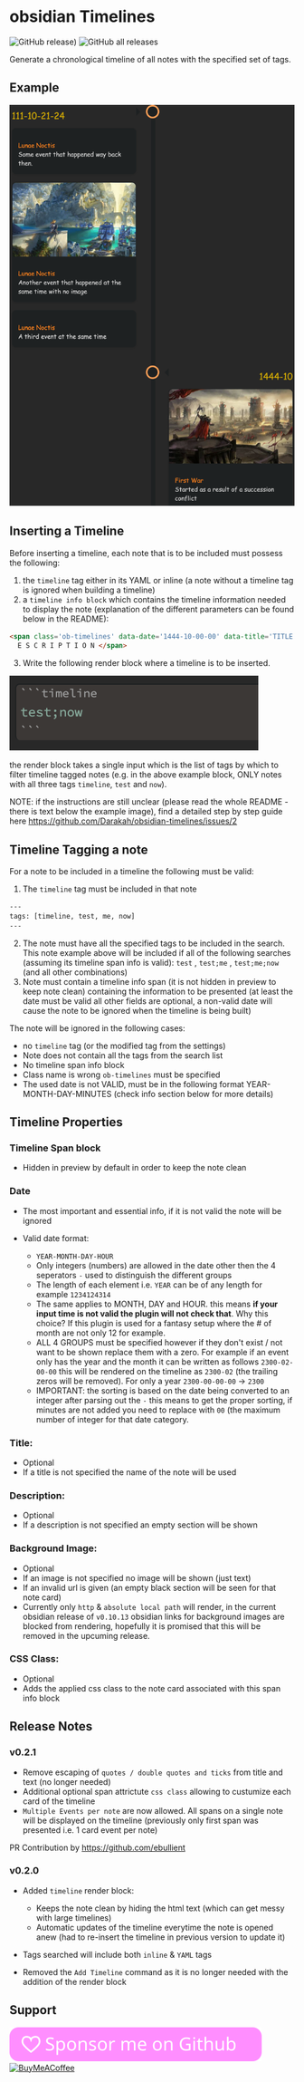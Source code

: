# obsidian Timelines
![GitHub release)](https://img.shields.io/github/v/release/Darakah/obsidian-timelines)
![GitHub all releases](https://img.shields.io/github/downloads/Darakah/obsidian-timelines/total)

Generate a chronological timeline of all notes with the specified set of tags. 

## Example
![example](https://raw.githubusercontent.com/Darakah/obsidian-timelines/main/images/exp_2.png)

## Inserting a Timeline

Before inserting a timeline, each note that is to be included must possess the following:
1. the `timeline` tag either in its YAML or inline (a note without a timeline tag is ignored when building a timeline)
2. a `timeline info block` which contains the timeline information needed to display the note (explanation of the different parameters can be found below in the README):

```html
<span class='ob-timelines' data-date='1444-10-00-00' data-title='TITLE' data-img = 'URL' data-class = "customCardCSS"> D
  E S C R I P T I O N </span> 
```
3. Write the following render block where a timeline is to be inserted. 

![example](https://raw.githubusercontent.com/Darakah/obsidian-timelines/main/images/example_1.png)

the render block takes a single input which is the list of tags by which to filter timeline tagged notes (e.g. in the above example block, ONLY notes with all three tags `timeline`, `test` and `now`).



NOTE: if the instructions are still unclear (please read the whole README - there is text below the example image), find a detailed step by step guide here https://github.com/Darakah/obsidian-timelines/issues/2

## Timeline Tagging a note
For a note to be included in a timeline the following must be valid:
1. The `timeline` tag must be included in that note
```html
---
tags: [timeline, test, me, now]
---
```
2. The note must have all the specified tags to be included in the search. This note example above will be included if all of the following searches (assuming its timeline span info is valid): `test` , `test;me` , `test;me;now` (and all other combinations) 
3. Note must contain a timeline info span (it is not hidden in preview to keep note clean) containing the information to be presented (at least the date must be valid all other fields are optional, a non-valid date will cause the note to be ignored when the timeline is being built)

The note will be ignored in the following cases:
- no `timeline` tag (or the modified tag from the settings)
- Note does not contain all the tags from the search list
- No timeline span info block
- Class name is wrong `ob-timelines` must be specified
- The used date is not VALID, must be in the following format YEAR-MONTH-DAY-MINUTES (check info section below for more details)

## Timeline Properties

### Timeline Span block
- Hidden in preview by default in order to keep the note clean

### Date
- The most important and essential info, if it is not valid the note will be ignored

- Valid date format: 
  - `YEAR-MONTH-DAY-HOUR`
  - Only integers (numbers) are allowed in the date other then the 4 seperators `-` used to distinguish the different groups
  - The length of each element i.e. `YEAR` can be of any length for example `1234124314`
  - The same applies to MONTH, DAY and HOUR. this means **if your input time is not valid the plugin will not check that**. Why this choice? If this plugin is used for a fantasy setup where the # of month are not only 12 for example.
  - ALL 4 GROUPS must be specified however if they don't exist / not want to be shown replace them with a zero. For example if an event only has the year and the month it can be written as follows `2300-02-00-00` this will be rendered on the timeline as `2300-02` (the trailing zeros will be removed). For only a year `2300-00-00-00` -> `2300`
  - IMPORTANT: the sorting is based on the date being converted to an integer after parsing out the `-` this means to get the proper sorting, if minutes are not added you need to replace with `00` (the maximum number of integer for that date category.

### Title:
  - Optional
  - If a title is not specified the name of the note will be used

### Description:
  - Optional
  - If a description is not specified an empty section will be shown

### Background Image:
  - Optional
  - If an image is not specified no image will be shown (just text)
  - If an invalid url is given (an empty black section will be seen for that note card)
  - Currently only `http` & `absolute local path` will render, in the current obsidian release of `v0.10.13` obsidian links for background images are blocked from rendering, hopefully it is promised that this will be removed in the upcuming release. 

### CSS Class:
  - Optional
  - Adds the applied css class to the note card associated with this span info block


## Release Notes

### v0.2.1 
- Remove escaping of `quotes / double quotes and ticks` from title and text (no longer needed)
- Additional optional span attrictute `css class` allowing to custumize each card of the timeline
- `Multiple Events per note` are now allowed. All spans on a single note will be displayed on the timeline (previously only first span was presented i.e. 1 card event per note)

PR Contribution by https://github.com/ebullient

### v0.2.0
- Added `timeline` render block:
  - Keeps the note clean by hiding the html text (which can get messy with large timelines)
  - Automatic updates of the timeline everytime the note is opened anew (had to re-insert the timeline in previous version to update it)

- Tags searched will include both `inline` & `YAML` tags

- Removed the `Add Timeline` command as it is no longer needed with the addition of the render block


## Support

[![Github Sponsorship](https://raw.githubusercontent.com/Darakah/Darakah/e0fe245eaef23cb4a5f19fe9a09a9df0c0cdc8e1/icons/github_sponsor_btn.svg)](https://github.com/sponsors/Darakah) [<img src="https://cdn.buymeacoffee.com/buttons/v2/default-yellow.png" alt="BuyMeACoffee" width="100">](https://www.buymeacoffee.com/darakah)

